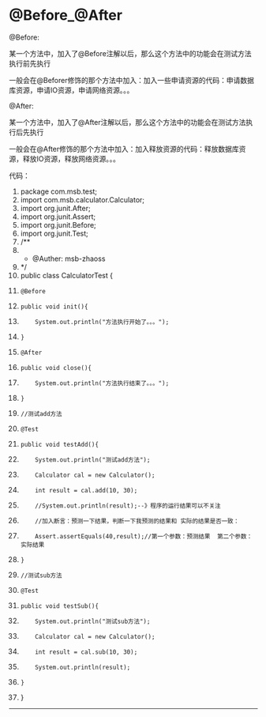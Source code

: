 ﻿
# @Before_@After

@Before: 

某一个方法中，加入了@Before注解以后，那么这个方法中的功能会在测试方法执行前先执行 

一般会在@Beforer修饰的那个方法中加入：加入一些申请资源的代码：申请数据库资源，申请IO资源，申请网络资源。。。 







@After: 

某一个方法中，加入了@After注解以后，那么这个方法中的功能会在测试方法执行后先执行 

一般会在@After修饰的那个方法中加入：加入释放资源的代码：释放数据库资源，释放IO资源，释放网络资源。。。 




代码： 




1.  package com.msb.test;
2.  import com.msb.calculator.Calculator;
3.  import org.junit.After;
4.  import org.junit.Assert;
5.  import org.junit.Before;
6.  import org.junit.Test;
7.  /**
8.   * @Auther: msb-zhaoss
9.   */
10. public class CalculatorTest {
11.     @Before
12.     public void init(){
13.         System.out.println("方法执行开始了。。。");
14.     }
15.     @After
16.     public void close(){
17.         System.out.println("方法执行结束了。。。");
18.     }
19.     //测试add方法
20.     @Test
21.     public void testAdd(){
22.         System.out.println("测试add方法");
23.         Calculator cal = new Calculator();
24.         int result = cal.add(10, 30);
25.         //System.out.println(result);--》程序的运行结果可以不关注
26.         //加入断言：预测一下结果，判断一下我预测的结果和 实际的结果是否一致：
27.         Assert.assertEquals(40,result);//第一个参数：预测结果  第二个参数：实际结果
28.     }
29.     //测试sub方法
30.     @Test
31.     public void testSub(){
32.         System.out.println("测试sub方法");
33.         Calculator cal = new Calculator();
34.         int result = cal.sub(10, 30);
35.         System.out.println(result);
36.     }
37. }

 






------------------------------------------------------------

